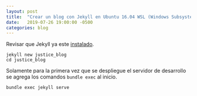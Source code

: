 ```yaml
---
layout: post
title:  "Crear un blog con Jekyll en Ubuntu 16.04 WSL (Windows Subsystem for Linux) y publicarlo en Github Pages"
date:   2019-07-26 19:00:00 -0500
categories: blog
---
```


Revisar que Jekyll ya este [instalado]().

    jekyll new justice_blog
    cd justice_blog

Solamente para la primera vez que se despliegue el servidor de desarrollo se agrega los comandos `bundle exec` al inicio.

    bundle exec jekyll serve

